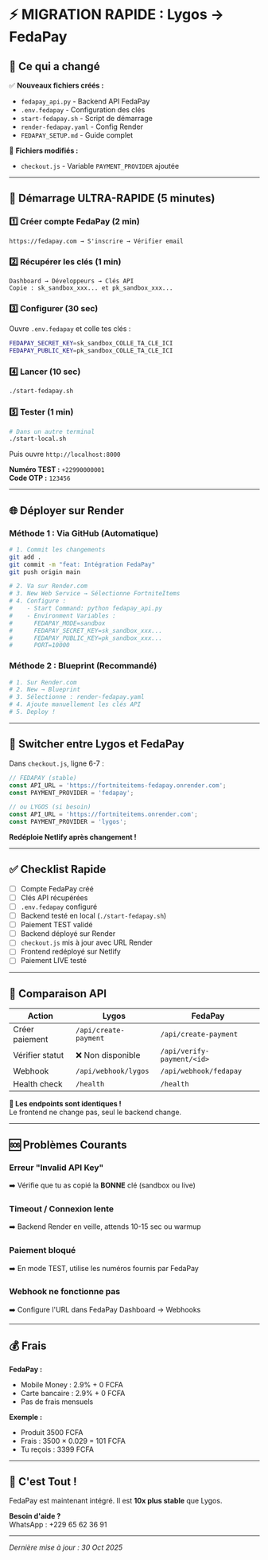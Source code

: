 # ⚡ MIGRATION RAPIDE : Lygos → FedaPay

## 🎯 Ce qui a changé

✅ **Nouveaux fichiers créés :**
- `fedapay_api.py` - Backend API FedaPay
- `.env.fedapay` - Configuration des clés
- `start-fedapay.sh` - Script de démarrage
- `render-fedapay.yaml` - Config Render
- `FEDAPAY_SETUP.md` - Guide complet

🔧 **Fichiers modifiés :**
- `checkout.js` - Variable `PAYMENT_PROVIDER` ajoutée

---

## 🚀 Démarrage ULTRA-RAPIDE (5 minutes)

### 1️⃣ Créer compte FedaPay (2 min)
```
https://fedapay.com → S'inscrire → Vérifier email
```

### 2️⃣ Récupérer les clés (1 min)
```
Dashboard → Développeurs → Clés API
Copie : sk_sandbox_xxx... et pk_sandbox_xxx...
```

### 3️⃣ Configurer (30 sec)
Ouvre `.env.fedapay` et colle tes clés :
```bash
FEDAPAY_SECRET_KEY=sk_sandbox_COLLE_TA_CLE_ICI
FEDAPAY_PUBLIC_KEY=pk_sandbox_COLLE_TA_CLE_ICI
```

### 4️⃣ Lancer (10 sec)
```bash
./start-fedapay.sh
```

### 5️⃣ Tester (1 min)
```bash
# Dans un autre terminal
./start-local.sh
```

Puis ouvre `http://localhost:8000`

**Numéro TEST :** `+22990000001`  
**Code OTP :** `123456`

---

## 🌐 Déployer sur Render

### Méthode 1 : Via GitHub (Automatique)

```bash
# 1. Commit les changements
git add .
git commit -m "feat: Intégration FedaPay"
git push origin main

# 2. Va sur Render.com
# 3. New Web Service → Sélectionne FortniteItems
# 4. Configure :
#    - Start Command: python fedapay_api.py
#    - Environment Variables :
#      FEDAPAY_MODE=sandbox
#      FEDAPAY_SECRET_KEY=sk_sandbox_xxx...
#      FEDAPAY_PUBLIC_KEY=pk_sandbox_xxx...
#      PORT=10000
```

### Méthode 2 : Blueprint (Recommandé)

```bash
# 1. Sur Render.com
# 2. New → Blueprint
# 3. Sélectionne : render-fedapay.yaml
# 4. Ajoute manuellement les clés API
# 5. Deploy !
```

---

## 🔄 Switcher entre Lygos et FedaPay

Dans `checkout.js`, ligne 6-7 :

```javascript
// FEDAPAY (stable)
const API_URL = 'https://fortniteitems-fedapay.onrender.com';
const PAYMENT_PROVIDER = 'fedapay';

// ou LYGOS (si besoin)
const API_URL = 'https://fortniteitems.onrender.com';
const PAYMENT_PROVIDER = 'lygos';
```

**Redéploie Netlify après changement !**

---

## ✅ Checklist Rapide

- [ ] Compte FedaPay créé
- [ ] Clés API récupérées
- [ ] `.env.fedapay` configuré
- [ ] Backend testé en local (`./start-fedapay.sh`)
- [ ] Paiement TEST validé
- [ ] Backend déployé sur Render
- [ ] `checkout.js` mis à jour avec URL Render
- [ ] Frontend redéployé sur Netlify
- [ ] Paiement LIVE testé

---

## 🎯 Comparaison API

| Action | Lygos | FedaPay |
|--------|-------|---------|
| Créer paiement | `/api/create-payment` | `/api/create-payment` |
| Vérifier statut | ❌ Non disponible | `/api/verify-payment/<id>` |
| Webhook | `/api/webhook/lygos` | `/api/webhook/fedapay` |
| Health check | `/health` | `/health` |

**📌 Les endpoints sont identiques !**  
Le frontend ne change pas, seul le backend change.

---

## 🆘 Problèmes Courants

### Erreur "Invalid API Key"
➡️ Vérifie que tu as copié la **BONNE** clé (sandbox ou live)

### Timeout / Connexion lente
➡️ Backend Render en veille, attends 10-15 sec ou warmup

### Paiement bloqué
➡️ En mode TEST, utilise les numéros fournis par FedaPay

### Webhook ne fonctionne pas
➡️ Configure l'URL dans FedaPay Dashboard → Webhooks

---

## 💰 Frais

**FedaPay :**
- Mobile Money : 2.9% + 0 FCFA
- Carte bancaire : 2.9% + 0 FCFA
- Pas de frais mensuels

**Exemple :**
- Produit 3500 FCFA
- Frais : 3500 × 0.029 = 101 FCFA
- Tu reçois : 3399 FCFA

---

## 🎉 C'est Tout !

FedaPay est maintenant intégré. Il est **10x plus stable** que Lygos.

**Besoin d'aide ?**  
WhatsApp : +229 65 62 36 91

---

*Dernière mise à jour : 30 Oct 2025*
